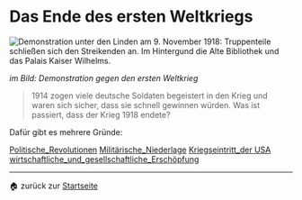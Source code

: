 # Das Ende des ersten Weltkriegs

![Demonstration unter den Linden am 9. November 1918: Truppenteile schließen sich den Streikenden an. Im Hintergund die Alte Bibliothek und das Palais Kaiser Wilhelms.](https://www.bpb.de/cache/images/5/157615_original.jpg?B300C)

*im Bild: Demonstration gegen den ersten Weltkrieg*

>1914 zogen viele deutsche Soldaten begeistert in den Krieg und waren sich sicher, dass sie schnell gewinnen würden. Was ist passiert, dass der Krieg 1918 endete?

Dafür gibt es mehrere Gründe: 

[Politische_Revolutionen](GPG_7/Arbeitsblätter_GPG_7/Politische_Revolutionen.html)
[Militärische_Niederlage](GPG_7/Arbeitsblätter_GPG_7/Militärische_Niederlage.html)
[Kriegseintritt_der USA](GPG_7/Arbeitsblätter_GPG_7/Kriegseintritt_der%20USA.md)
[wirtschaftliche_und_gesellschaftliche_Erschöpfung](GPG_7/Arbeitsblätter_GPG_7/wirtschaftliche_und_gesellschaftliche_Erschöpfung.md)


---

🏠 zurück zur [Startseite](../../index.md)

